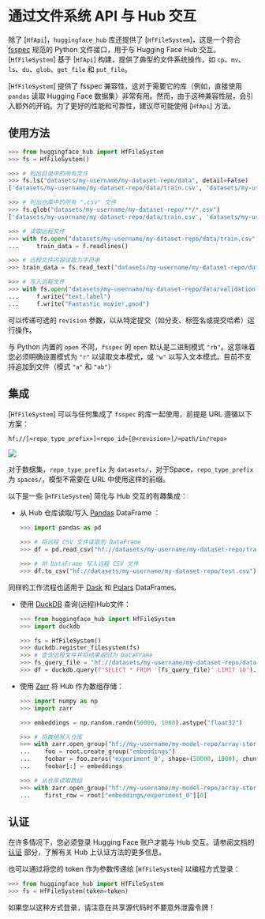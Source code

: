<!--⚠️ 请注意，此文件为 Markdown 格式，但包含我们文档生成器的特定语法（类似于 MDX），可能无法在您的 Markdown 查看器中正确渲染。
-->

# 通过文件系统 API 与 Hub 交互

除了 [`HfApi`]，`huggingface_hub` 库还提供了 [`HfFileSystem`]，这是一个符合 [fsspec](https://filesystem-spec.readthedocs.io/en/latest/) 规范的 Python 文件接口，用于与 Hugging Face Hub 交互。[`HfFileSystem`] 基于 [`HfApi`] 构建，提供了典型的文件系统操作，如 `cp`、`mv`、`ls`、`du`、`glob`、`get_file` 和 `put_file`。

<Tip warning={true}>

  [`HfFileSystem`] 提供了 fsspec 兼容性，这对于需要它的库（例如，直接使用 `pandas` 读取 Hugging Face 数据集）非常有用。然而，由于这种兼容性层，会引入额外的开销。为了更好的性能和可靠性，建议尽可能使用 [`HfApi`] 方法。


</Tip>

## 使用方法

```python
>>> from huggingface_hub import HfFileSystem
>>> fs = HfFileSystem()

>>> # 列出目录中的所有文件
>>> fs.ls("datasets/my-username/my-dataset-repo/data", detail=False)
['datasets/my-username/my-dataset-repo/data/train.csv', 'datasets/my-username/my-dataset-repo/data/test.csv']

>>> # 列出仓库中的所有 ".csv" 文件
>>> fs.glob("datasets/my-username/my-dataset-repo/**/*.csv")
['datasets/my-username/my-dataset-repo/data/train.csv', 'datasets/my-username/my-dataset-repo/data/test.csv']

>>> # 读取远程文件
>>> with fs.open("datasets/my-username/my-dataset-repo/data/train.csv", "r") as f:
...     train_data = f.readlines()

>>> # 远程文件内容读取为字符串
>>> train_data = fs.read_text("datasets/my-username/my-dataset-repo/data/train.csv", revision="dev")

>>> # 写入远程文件
>>> with fs.open("datasets/my-username/my-dataset-repo/data/validation.csv", "w") as f:
...     f.write("text,label")
...     f.write("Fantastic movie!,good")
```

可以传递可选的 `revision` 参数，以从特定提交（如分支、标签名或提交哈希）运行操作。

与 Python 内置的 `open` 不同，`fsspec` 的 `open` 默认是二进制模式 `"rb"`。这意味着您必须明确设置模式为 `"r"` 以读取文本模式，或 `"w"` 以写入文本模式。目前不支持追加到文件（模式 `"a"` 和 `"ab"`）

## 集成

[`HfFileSystem`] 可以与任何集成了 `fsspec` 的库一起使用，前提是 URL 遵循以下方案：

```
hf://[<repo_type_prefix>]<repo_id>[@<revision>]/<path/in/repo>
```

<div class="flex justify-center">
<img src="https://huggingface.co/datasets/huggingface/documentation-images/resolve/main/huggingface_hub/hf_urls.png"/>
</div>

对于数据集，`repo_type_prefix` 为 `datasets/`，对于Space，`repo_type_prefix`为 `spaces/`，模型不需要在 URL 中使用这样的前缀。

以下是一些 [`HfFileSystem`] 简化与 Hub 交互的有趣集成：

* 从 Hub 仓库读取/写入 [Pandas](https://pandas.pydata.org/pandas-docs/stable/user_guide/io.html#reading-writing-remote-files) DataFrame ：

  ```python
  >>> import pandas as pd

  >>> # 将远程 CSV 文件读取到 DataFrame
  >>> df = pd.read_csv("hf://datasets/my-username/my-dataset-repo/train.csv")

  >>> # 将 DataFrame 写入远程 CSV 文件
  >>> df.to_csv("hf://datasets/my-username/my-dataset-repo/test.csv")
  ```

同样的工作流程也适用于 [Dask](https://docs.dask.org/en/stable/how-to/connect-to-remote-data.html) 和 [Polars](https://pola-rs.github.io/polars/py-polars/html/reference/io.html) DataFrames.

* 使用 [DuckDB](https://duckdb.org/docs/guides/python/filesystems) 查询(远程)Hub文件：

  ```python
  >>> from huggingface_hub import HfFileSystem
  >>> import duckdb

  >>> fs = HfFileSystem()
  >>> duckdb.register_filesystem(fs)
  >>> # 查询远程文件并将结果返回为 DataFrame
  >>> fs_query_file = "hf://datasets/my-username/my-dataset-repo/data_dir/data.parquet"
  >>> df = duckdb.query(f"SELECT * FROM '{fs_query_file}' LIMIT 10").df()
  ```

* 使用 [Zarr](https://zarr.readthedocs.io/en/stable/tutorial.html#io-with-fsspec) 将 Hub 作为数组存储：

  ```python
  >>> import numpy as np
  >>> import zarr

  >>> embeddings = np.random.randn(50000, 1000).astype("float32")

  >>> # 将数组写入仓库
  >>> with zarr.open_group("hf://my-username/my-model-repo/array-store", mode="w") as root:
  ...    foo = root.create_group("embeddings")
  ...    foobar = foo.zeros('experiment_0', shape=(50000, 1000), chunks=(10000, 1000), dtype='f4')
  ...    foobar[:] = embeddings

  >>> # 从仓库读取数组
  >>> with zarr.open_group("hf://my-username/my-model-repo/array-store", mode="r") as root:
  ...    first_row = root["embeddings/experiment_0"][0]
  ```

## 认证

在许多情况下，您必须登录 Hugging Face 账户才能与 Hub 交互。请参阅文档的[认证](../quick-start#authentication) 部分，了解有关 Hub 上认证方法的更多信息。

也可以通过将您的 token 作为参数传递给 [`HfFileSystem`] 以编程方式登录：

```python
>>> from huggingface_hub import HfFileSystem
>>> fs = HfFileSystem(token=token)
```

如果您以这种方式登录，请注意在共享源代码时不要意外泄露令牌！ 
